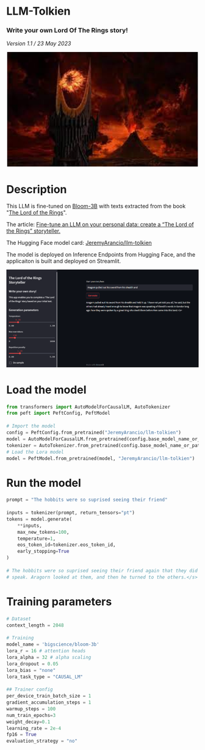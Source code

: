 <h1 style='text-align: left '>LLM-Tolkien</h1>
<h3 style='text-align: left '>Write your own Lord Of The Rings story!</h3>

*Version 1.1 / 23 May 2023*

<p align="center">
  <img src="images/sauron.jpg" width=500 />
</p>

# Description

This LLM is fine-tuned on [Bloom-3B](https://huggingface.co/bigscience/bloom-3b) with texts extracted from the book "[The Lord of the Rings](https://gosafir.com/mag/wp-content/uploads/2019/12/Tolkien-J.-The-lord-of-the-rings-HarperCollins-ebooks-2010.pdf)".

The article: [Fine-tune an LLM on your personal data: create a “The Lord of the Rings” storyteller.](https://medium.com/@jeremyarancio/fine-tune-an-llm-on-your-personal-data-create-a-the-lord-of-the-rings-storyteller-6826dd614fa9)

The Hugging Face model card: [JeremyArancio/llm-tolkien](https://huggingface.co/JeremyArancio/llm-tolkien)

The model is deployed on Inference Endpoints from Hugging Face, and the applicaiton is built and deployed on Streamlit.

<p align="center">
  <img src="images/LLM.PNG" width=800/>
</p>

# Load the model

```python
from transformers import AutoModelForCausalLM, AutoTokenizer
from peft import PeftConfig, PeftModel

# Import the model
config = PeftConfig.from_pretrained("JeremyArancio/llm-tolkien")
model = AutoModelForCausalLM.from_pretrained(config.base_model_name_or_path, return_dict=True, load_in_8bit=True, device_map='auto')
tokenizer = AutoTokenizer.from_pretrained(config.base_model_name_or_path)
# Load the Lora model
model = PeftModel.from_pretrained(model, "JeremyArancio/llm-tolkien")
```

# Run the model

```python
prompt = "The hobbits were so suprised seeing their friend"

inputs = tokenizer(prompt, return_tensors="pt")
tokens = model.generate(
    **inputs,
    max_new_tokens=100,
    temperature=1,
    eos_token_id=tokenizer.eos_token_id,
    early_stopping=True
)

# The hobbits were so suprised seeing their friend again that they did not 
# speak. Aragorn looked at them, and then he turned to the others.</s>
```

# Training parameters

```python
# Dataset
context_length = 2048

# Training
model_name = 'bigscience/bloom-3b'
lora_r = 16 # attention heads
lora_alpha = 32 # alpha scaling
lora_dropout = 0.05
lora_bias = "none"
lora_task_type = "CAUSAL_LM"

## Trainer config
per_device_train_batch_size = 1 
gradient_accumulation_steps = 1
warmup_steps = 100 
num_train_epochs=3
weight_decay=0.1
learning_rate = 2e-4 
fp16 = True
evaluation_strategy = "no"
```

